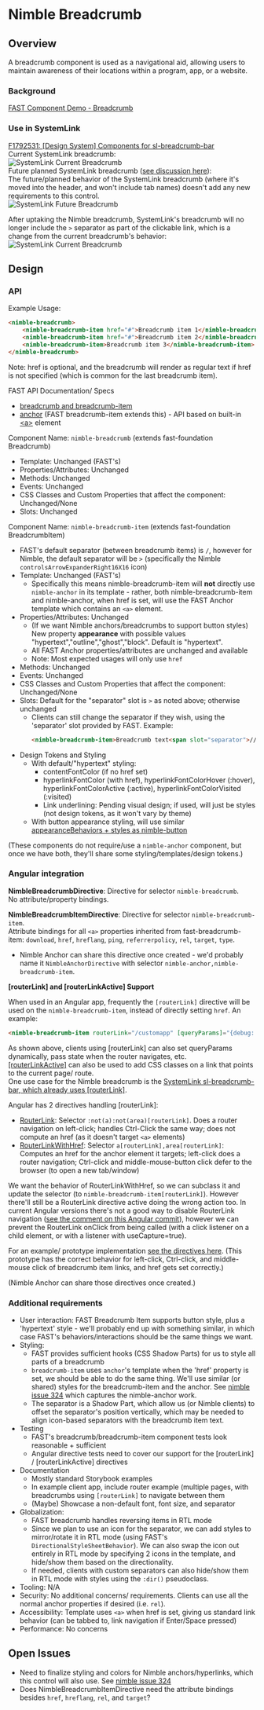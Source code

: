 # Nimble Breadcrumb

## Overview

A breadcrumb component is used as a navigational aid, allowing users to maintain awareness of their locations within a program, app, or a website.

### Background

[FAST Component Demo - Breadcrumb](https://explore.fast.design/components/fast-breadcrumb)

### Use in SystemLink
[F1792531: [Design System] Components for sl-breadcrumb-bar](https://dev.azure.com/ni/DevCentral/_workitems/edit/1792531)  
Current SystemLink breadcrumb:  
![SystemLink Current Breadcrumb](https://user-images.githubusercontent.com/20709258/152267289-a419b7c1-fd21-401e-a1e8-3ce4433fe189.PNG) <!--(./spec-images/SLBreadcrumbCurrent.PNG)-->  
Future planned SystemLink breadcrumb ([see discussion here](https://teams.microsoft.com/l/message/19:8e5f3e80de8146d5aaecdc2112e89191@thread.skype/1642192016552?tenantId=87ba1f9a-44cd-43a6-b008-6fdb45a5204e&groupId=41626d4a-3f1f-49e2-abdc-f590be4a329d&parentMessageId=1642192016552&teamName=ASW%20SystemLink&channelName=UX&createdTime=1642192016552)):  
The future/planned behavior of the SystemLink breadcrumb (where it's moved into the header, and won't include tab names) doesn't add any new requirements to this control.  
![SystemLink Future Breadcrumb](https://user-images.githubusercontent.com/20709258/152267292-830a884d-8777-4850-a4e9-f6d27dbb8758.png)   <!--(./spec-images/SLBreadcrumbFuture.PNG)-->

After uptaking the Nimble breadcrumb, SystemLink's breadcrumb will no longer include the `>` separator as part of the clickable link, which is a change from the current breadcrumb's behavior:
![SystemLink Current Breadcrumb](https://user-images.githubusercontent.com/20709258/152267291-2ca8c247-b236-4d61-8312-489cf0aaf6d2.PNG) <!--(./spec-images/SLBreadcrumbCurrentHover.PNG)-->  

## Design

### API

Example Usage:
```html
<nimble-breadcrumb>
    <nimble-breadcrumb-item href="#">Breadcrumb item 1</nimble-breadcrumb-item>
    <nimble-breadcrumb-item href="#">Breadcrumb item 2</nimble-breadcrumb-item>
    <nimble-breadcrumb-item>Breadcrumb item 3</nimble-breadcrumb-item>
</nimble-breadcrumb>
```
Note: href is optional, and the breadcrumb will render as regular text if href is not specified (which is common for the last breadcrumb item).

FAST API Documentation/ Specs
- [breadcrumb and breadcrumb-item](https://github.com/microsoft/fast/blob/2cbba7d9ed4900ef2c69d0a9721cc98d742a583d/packages/web-components/fast-foundation/src/breadcrumb/breadcrumb.spec.md)
- [anchor](https://github.com/microsoft/fast/blob/2cbba7d9ed4900ef2c69d0a9721cc98d742a583d/packages/web-components/fast-foundation/src/anchor/README.md) (FAST breadcrumb-item extends this) - API based on built-in [&lt;a&gt;](https://developer.mozilla.org/en-US/docs/Web/HTML/Element/a) element

Component Name: `nimble-breadcrumb` (extends fast-foundation Breadcrumb)
- Template: Unchanged (FAST's)
- Properties/Attributes: Unchanged
- Methods: Unchanged
- Events: Unchanged
- CSS Classes and Custom Properties that affect the component: Unchanged/None
- Slots: Unchanged

Component Name: `nimble-breadcrumb-item` (extends fast-foundation BreadcrumbItem)
- FAST's default separator (between breadcrumb items) is `/`, however for Nimble, the default separator will be `>` (specifically the Nimble `controlsArrowExpanderRight16X16` icon)
- Template: Unchanged (FAST's)
    - Specifically this means nimble-breadcrumb-item will **not** directly use `nimble-anchor` in its template - rather, both nimble-breadcrumb-item and nimble-anchor, when href is set, will use the FAST Anchor template which contains an `<a>` element.
- Properties/Attributes: Unchanged
    - (If we want Nimble anchors/breadcrumbs to support button styles) New property **appearance** with possible values "hypertext","outline","ghost","block". Default is "hypertext".
    - All FAST Anchor properties/attributes are unchanged and available
    - Note: Most expected usages will only use `href`
- Methods: Unchanged
- Events: Unchanged
- CSS Classes and Custom Properties that affect the component: Unchanged/None
- Slots: Default for the "separator" slot is `>` as noted above; otherwise unchanged
    - Clients can still change the separator if they wish, using the 'separator' slot provided by FAST. Example:
      ```html
      <nimble-breadcrumb-item>Breadcrumb text<span slot="separator">//</span></nimble-breadcrumb-item>
      ```
- Design Tokens and Styling
    - With default/"hypertext" styling:
        - contentFontColor (if no href set)
        - hyperlinkFontColor (with href), hyperlinkFontColorHover (:hover), hyperlinkFontColorActive (:active), hyperlinkFontColorVisited (:visited)
        - Link underlining: Pending visual design; if used, will just be styles (not design tokens, as it won't vary by theme)
    - With button appearance styling, will use similar [appearanceBehaviors + styles as nimble-button](https://github.com/ni/nimble/blob/main/packages/nimble-components/src/button/styles.ts)

(These components do not require/use a `nimble-anchor` component, but once we have both, they'll share some styling/templates/design tokens.)

### Angular integration 

**NimbleBreadcrumbDirective**: Directive for selector `nimble-breadcrumb`.  
No attribute/property bindings.

**NimbleBreadcrumbItemDirective**: Directive for selector `nimble-breadcrumb-item`.  
Attribute bindings for all `<a>` properties inherited from fast-breadcrumb-item: `download`, `href`, `hreflang`, `ping`, `referrerpolicy`, `rel`, `target`, `type`.
- Nimble Anchor can share this directive once created - we'd probably name it `NimbleAnchorDirective` with selector `nimble-anchor,nimble-breadcrumb-item`.

**[routerLink] and [routerLinkActive] Support**

When used in an Angular app, frequently the `[routerLink]` directive will be used on the `nimble-breadcrumb-item`, instead of directly setting `href`. An example:
```html
<nimble-breadcrumb-item routerLink="/customapp" [queryParams]="{debug: true}" [state]="{tracingId: 123}">Custom App Page</nimble-breadcrumb-item>
```  
As shown above, clients using [routerLink] can also set queryParams dynamically, pass state when the router navigates, etc.  
[[routerLinkActive]](https://github.com/angular/angular/blob/0a2191f8e7e232087aab0a7a9eb9ee6871580267/packages/router/src/directives/router_link_active.ts) can also be used to add CSS classes on a link that points to the current page/ route.  
One use case for the Nimble breadcrumb is the [SystemLink sl-breadcrumb-bar, which already uses [routerLink]](https://ni.visualstudio.com/DevCentral/_git/Skyline?path=/Web/Workspaces/SystemLinkShared/projects/systemlink-lib-angular/src/sl-breadcrumb-bar/sl-breadcrumb-bar.component.html&version=GBmaster&line=4&lineEnd=5&lineStartColumn=1&lineEndColumn=1&lineStyle=plain&_a=contents).

Angular has 2 directives handling [routerLink]:
 - [RouterLink](https://github.com/angular/angular/blob/0a2191f8e7e232087aab0a7a9eb9ee6871580267/packages/router/src/directives/router_link.ts#L119): Selector `:not(a):not(area)[routerLink]`. Does a router navigation on left-click; handles Ctrl-Click the same way; does not compute an href (as it doesn't target `<a>` elements)
 - [RouterLinkWithHref](https://github.com/angular/angular/blob/0a2191f8e7e232087aab0a7a9eb9ee6871580267/packages/router/src/directives/router_link.ts#L257): Selector `a[routerLink],area[routerLink]`: Computes an href for the anchor element it targets; left-click does a router navigation; Ctrl-click and middle-mouse-button click defer to the browser (to open a new tab/window)

We want the behavior of RouterLinkWithHref, so we can subclass it and update the selector (to `nimble-breadcrumb-item[routerLink]`). However there'll still be a RouterLink directive active doing the wrong action too. In current Angular versions there's not a good way to disable RouterLink navigation ([see the comment on this Angular commit](https://github.com/angular/angular/commit/ccb09b4558a3864fb5b2fe2214d08f1c1fe2758f)), however we can prevent the RouterLink onClick from being called (with a click listener on a child element, or with a listener with useCapture=true).

For an example/ prototype implementation [see the directives here](https://github.com/ni/nimble/tree/nimble-breadcrumb-prototype/angular-workspace/projects/ni/nimble-angular/src/directives/breadcrumb-item). (This prototype has the correct behavior for left-click, Ctrl-click, and middle-mouse click of breadcrumb item links, and href gets set correctly.)

(Nimble Anchor can share those directives once created.)

### Additional requirements

- User interaction: FAST Breadcrumb Item supports button style, plus a 'hypertext' style - we'll probably end up with something similar, in which case FAST's behaviors/interactions should be the same things we want.
- Styling:
    - FAST provides sufficient hooks (CSS Shadow Parts) for us to style all parts of a breadcrumb
    - `breadcrumb-item` uses `anchor`'s template when the 'href' property is set, we should be able to do the same thing. We'll use similar (or shared) styles for the breadcrumb-item and the anchor. See [nimble issue 324](https://github.com/ni/nimble/issues/324) which captures the nimble-anchor work.
    - The separator is a Shadow Part, which allow us (or Nimble clients) to offset the separator's position vertically, which may be needed to align icon-based separators with the breadcrumb item text.
- Testing
    - FAST's breadcrumb/breadcrumb-item component tests look reasonable + sufficient
    - Angular directive tests need to cover our support for the [routerLink] / [routerLinkActive] directives
- Documentation
    - Mostly standard Storybook examples
    - In example client app, include router example (multiple pages, with breadcrumbs using `[routerLink]` to navigate between them
    - (Maybe) Showcase a non-default font, font size, and separator 
- Globalization:
    - FAST breadcrumb handles reversing items in RTL mode
    - Since we plan to use an icon for the separator, we can add styles to mirror/rotate it in RTL mode (using FAST's `DirectionalStyleSheetBehavior`). We can also swap the icon out entirely in RTL mode by specifying 2 icons in the template, and hide/show them based on the directionality.
    - If needed, clients with custom separators can also hide/show them in RTL mode with styles using the `:dir()` pseudoclass.
- Tooling: N/A
- Security: No additional concerns/ requirements. Clients can use all the normal anchor properties if desired (i.e. `rel`).
- Accessibility: Template uses `<a>` when href is set, giving us standard link behavior (can be tabbed to, link navigation if Enter/Space pressed)
- Performance: No concerns


## Open Issues

- Need to finalize styling and colors for Nimble anchors/hyperlinks, which this control will also use. See [nimble issue 324](https://github.com/ni/nimble/issues/324)
- Does NimbleBreadcrumbItemDirective need the attribute bindings besides `href`, `hreflang`, `rel`, and `target`?
